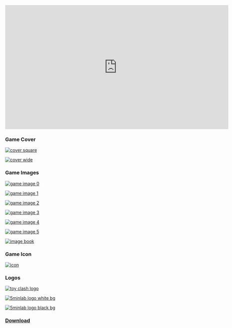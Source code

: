 <iframe width="720" height="400" src="https://www.youtube.com/embed/nFWhLQWOoUs" frameborder="0" allowfullscreen></iframe>

### Game Cover
[![cover square](/press-kit/ToyClashAssets/resized-cover-square.jpg)](/press-kit/ToyClashAssets/cover-square.png)

[![cover wide](/press-kit/ToyClashAssets/resized-cover-wide.jpg)](/press-kit/ToyClashAssets/cover-wide.png)

### Game Images

[![game image 0](/press-kit/ToyClashAssets/resized-game-image-00.jpg)](/press-kit/ToyClashAssets/game-image-00.png)

[![game image 1](/press-kit/ToyClashAssets/resized-game-image-01.jpg)](/press-kit/ToyClashAssets/game-image-01.png)

[![game image 2](/press-kit/ToyClashAssets/resized-game-image-02.jpg)](/press-kit/ToyClashAssets/game-image-02.png)

[![game image 3](/press-kit/ToyClashAssets/resized-game-image-03.jpg)](/press-kit/ToyClashAssets/game-image-03.png)

[![game image 4](/press-kit/ToyClashAssets/resized-game-image-04.jpg)](/press-kit/ToyClashAssets/game-image-04.png)

[![game image 5](/press-kit/ToyClashAssets/resized-game-image-05.jpg)](/press-kit/ToyClashAssets/game-image-05.png)

[![image book](/press-kit/ToyClashAssets/resized-game-image-book.png)](/press-kit/ToyClashAssets/game-image-book.png)

### Game Icon

[![icon](/press-kit/ToyClashAssets/Icon.png)](/press-kit/ToyClashAssets/Icon.png)

### Logos

[![toy clash logo](/press-kit/ToyClashAssets/resized-logo-toyclash.png)](/press-kit/ToyClashAssets/logo-toyclash.png)

[![5minlab logo white bg](/press-kit/ToyClashAssets/logo-5minlab-for-white-bg.png)](/press-kit/ToyClashAssets/logo-5minlab-for-white-bg.png)

[![5minlab logo black bg](/press-kit/ToyClashAssets/logo-5minlab-for-black-bg.png)](/press-kit/ToyClashAssets/logo-5minlab-for-black-bg.png)

### [Download](/press-kit/ToyClashAssets.zip)
